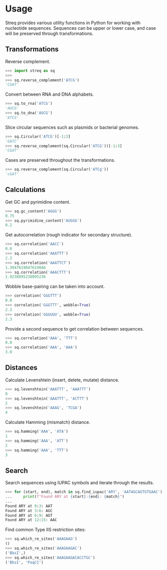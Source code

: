 # Usage

Streq provides various utility functions in Python for working with nucleotide sequences. 
Sequences can be upper or lower case, and case will be preserved through transformations.

## Transformations

Reverse complement.

```python
>>> import streq as sq
>>>
>>> sq.reverse_complement('ATCG')
'CGAT'
```

Convert between RNA and DNA alphabets.

```python
>>> sq.to_rna('ATCG')
'AUCG'
>>> sq.to_dna('AUCG')
'ATCG'
```

Slice circular sequences such as plasmids or bacterial genomes.

```python
>>> sq.Circular('ATCG')[-1:3]
'GATC'
>>> sq.reverse_complement(sq.Circular('ATCG'))[-1:3]
'CGAT'
```

Cases are preserved throughout the transformations.

```python
>>> sq.reverse_complement(sq.Circular('ATCg'))
'cGAT'
```

## Calculations

Get GC and pyrimidine content.

```python
>>> sq.gc_content('AGGG')
0.75
>>> sq.pyrimidine_content('AUGGG')
0.2
```

Get autocorrelation (rough indicator for secondary structure).

```python
>>> sq.correlation('AACC')
0.0
>>> sq.correlation('AAATTT')
2.3
>>> sq.correlation('AAATTCT')
1.3047619047619046
>>> sq.correlation('AAACTTT')
1.9238095238095236
```

Wobble base-pairing can be taken into account.

```python
>>> correlation('GGGTTT')
0.0
>>> correlation('GGGTTT', wobble=True)
2.3
>>> correlation('GGGUUU', wobble=True)
2.3
```

Provide a second sequence to get correlation between sequences.

```python
>>> sq.correlation('AAA', 'TTT')
0.0
>>> sq.correlation('AAA', 'AAA')
3.0
```

## Distances

Calculate Levenshtein (insert, delete, mutate) distance.

```python
>>> sq.levenshtein('AAATTT', 'AAATTT')
0
>>> sq.levenshtein('AAATTT', 'ACTTT')
2
>>> sq.levenshtein('AAAG', 'TCGA')
4
```

Calculate Hamming (mismatch) distance.

```python
>>> sq.hamming('AAA', 'ATA')
1
>>> sq.hamming('AAA', 'ATT')
2
>>> sq.hamming('AAA', 'TTT')
3
```

## Search

Search sequences using IUPAC symbols and iterate through the results.

```python
>>> for (start, end), match in sq.find_iupac('ARY', 'AATAGCAGTGTGAAC'):
...     print(f"Found ARY at {start}:{end}: {match}")
... 
Found ARY at 0:3: AAT
Found ARY at 3:6: AGC
Found ARY at 6:9: AGT
Found ARY at 12:15: AAC
```

Find common Type IIS restriction sites:

```python
>>> sq.which_re_sites('AAAGAAG')
()
>>> sq.which_re_sites('AAAGAAGAC')
('BbsI',)
>>> sq.which_re_sites('AAAGAAGACACCTGC')
('BbsI', 'PaqCI')
```
